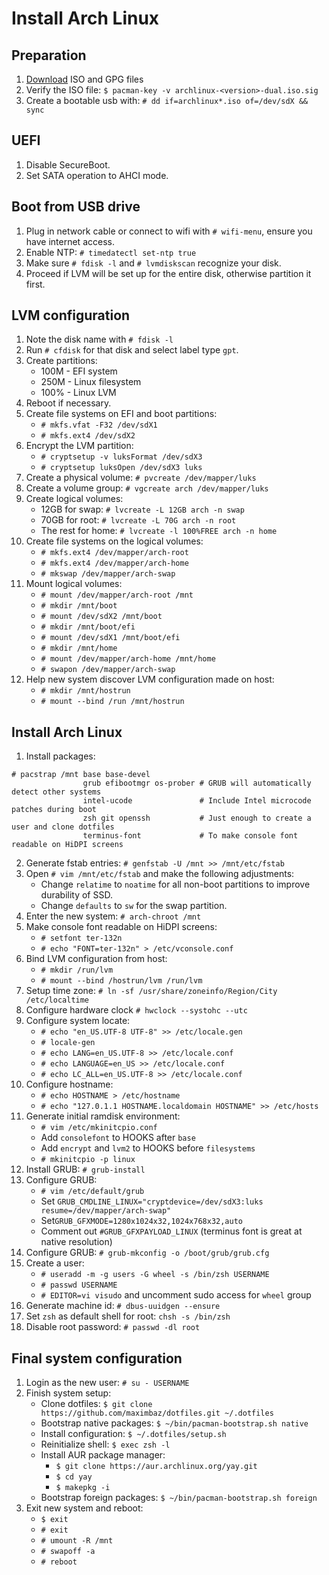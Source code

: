 # Install Arch Linux

## Preparation

1. [Download](https://archlinux.org/download/) ISO and GPG files
2. Verify the ISO file: `$ pacman-key -v archlinux-<version>-dual.iso.sig`
3. Create a bootable usb with: `# dd if=archlinux*.iso of=/dev/sdX && sync`


## UEFI

1. Disable SecureBoot.
2. Set SATA operation to AHCI mode.

## Boot from USB drive

1. Plug in network cable or connect to wifi with `# wifi-menu`, ensure you have internet access.
2. Enable NTP: `# timedatectl set-ntp true`
3. Make sure `# fdisk -l` and `# lvmdiskscan` recognize your disk.
4. Proceed if LVM will be set up for the entire disk, otherwise partition it first.

## LVM configuration

1. Note the disk name with `# fdisk -l`
2. Run `# cfdisk` for that disk and select label type `gpt`.
3. Create partitions:
    - 100M - EFI system
    - 250M - Linux filesystem
    - 100% - Linux LVM
4. Reboot if necessary.
5. Create file systems on EFI and boot partitions:
    - `# mkfs.vfat -F32 /dev/sdX1`
    - `# mkfs.ext4 /dev/sdX2`
6. Encrypt the LVM partition:
    - `# cryptsetup -v luksFormat /dev/sdX3`
    - `# cryptsetup luksOpen /dev/sdX3 luks`
7. Create a physical volume: `# pvcreate /dev/mapper/luks`
8. Create a volume group: `# vgcreate arch /dev/mapper/luks`
9. Create logical volumes:
    - 12GB for swap: `# lvcreate -L 12GB arch -n swap`
    - 70GB for root: `# lvcreate -L 70G arch -n root`
    - The rest for home: `# lvcreate -l 100%FREE arch -n home`
10. Create file systems on the logical volumes:
    - `# mkfs.ext4 /dev/mapper/arch-root`
    - `# mkfs.ext4 /dev/mapper/arch-home`
    - `# mkswap /dev/mapper/arch-swap`
11. Mount logical volumes:
    - `# mount /dev/mapper/arch-root /mnt`
    - `# mkdir /mnt/boot`
    - `# mount /dev/sdX2 /mnt/boot`
    - `# mkdir /mnt/boot/efi`
    - `# mount /dev/sdX1 /mnt/boot/efi`
    - `# mkdir /mnt/home`
    - `# mount /dev/mapper/arch-home /mnt/home`
    - `# swapon /dev/mapper/arch-swap`
12. Help new system discover LVM configuration made on host:
    - `# mkdir /mnt/hostrun`
    - `# mount --bind /run /mnt/hostrun`

## Install Arch Linux

1. Install packages:
```
# pacstrap /mnt base base-devel
                grub efibootmgr os-prober # GRUB will automatically detect other systems
                intel-ucode               # Include Intel microcode patches during boot
                zsh git openssh           # Just enough to create a user and clone dotfiles
                terminus-font             # To make console font readable on HiDPI screens
```
2. Generate fstab entries: `# genfstab -U /mnt >> /mnt/etc/fstab`
3. Open `# vim /mnt/etc/fstab` and make the following adjustments:
    - Change `relatime` to `noatime` for all non-boot partitions to improve durability of SSD.
    - Change `defaults` to `sw` for the swap partition.
4. Enter the new system: `# arch-chroot /mnt`
5. Make console font readable on HiDPI screens:
    - `# setfont ter-132n`
    - `# echo "FONT=ter-132n" > /etc/vconsole.conf`
6. Bind LVM configuration from host:
    - `# mkdir /run/lvm`
    - `# mount --bind /hostrun/lvm /run/lvm`
7. Setup time zone: `# ln -sf /usr/share/zoneinfo/Region/City /etc/localtime`
8. Configure hardware clock `# hwclock --systohc --utc`
9. Configure system locate:
    - `# echo "en_US.UTF-8 UTF-8" >> /etc/locale.gen`
    - `# locale-gen`
    - `# echo LANG=en_US.UTF-8 >> /etc/locale.conf`
    - `# echo LANGUAGE=en_US >> /etc/locale.conf`
    - `# echo LC_ALL=en_US.UTF-8 >> /etc/locale.conf`
10. Configure hostname:
    - `# echo HOSTNAME > /etc/hostname`
    - `# echo "127.0.1.1 HOSTNAME.localdomain HOSTNAME" >> /etc/hosts`
11. Generate initial ramdisk environment:
    - `# vim /etc/mkinitcpio.conf`
    - Add `consolefont` to HOOKS after `base`
    - Add `encrypt` and `lvm2` to HOOKS before `filesystems`
    - `# mkinitcpio -p linux`
12. Install GRUB: `# grub-install`
13. Configure GRUB:
    - `# vim /etc/default/grub`
    - Set `GRUB_CMDLINE_LINUX="cryptdevice=/dev/sdX3:luks resume=/dev/mapper/arch-swap"`
    - Set`GRUB_GFXMODE=1280x1024x32,1024x768x32,auto`
    - Comment out `#GRUB_GFXPAYLOAD_LINUX` (terminus font is great at native resolution)
14. Configure GRUB: `# grub-mkconfig -o /boot/grub/grub.cfg`
15. Create a user:
    - `# useradd -m -g users -G wheel -s /bin/zsh USERNAME`
    - `# passwd USERNAME`
    - `# EDITOR=vi visudo` and uncomment sudo access for `wheel` group
16. Generate machine id: `# dbus-uuidgen --ensure`
16. Set `zsh` as default shell for root: `chsh -s /bin/zsh`
15. Disable root password: `# passwd -dl root`

## Final system configuration

1. Login as the new user: `# su - USERNAME`
2. Finish system setup:
    - Clone dotfiles: `$ git clone https://github.com/maximbaz/dotfiles.git ~/.dotfiles`
    - Bootstrap native packages: `$ ~/bin/pacman-bootstrap.sh native`
    - Install configuration: `$ ~/.dotfiles/setup.sh`
    - Reinitialize shell: `$ exec zsh -l`
    - Install AUR package manager: 
        - `$ git clone https://aur.archlinux.org/yay.git`
        - `$ cd yay`
        - `$ makepkg -i`
    - Bootstrap foreign packages: `$ ~/bin/pacman-bootstrap.sh foreign`
3. Exit new system and reboot:
    - `$ exit`
    - `# exit`
    - `# umount -R /mnt`
    - `# swapoff -a`
    - `# reboot`

